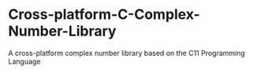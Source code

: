 # Cross-platform-C-Complex-Number-Library
A cross-platform complex number library based on the C11 Programming Language 

